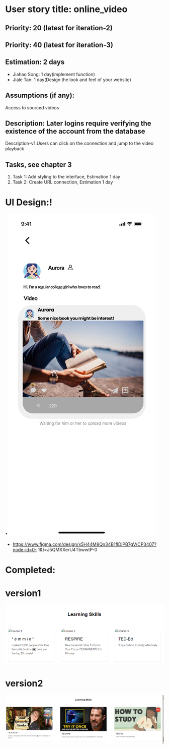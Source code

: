 # User story title: online_video
## Priority: 20 (latest for iteration-2)
## Priority: 40 (latest for iteration-3)


## Estimation: 2 days
* Jiahao Song: 1 day(implement function)
* Jiale Tan: 1 day(Design the look and feel of your website)

## Assumptions (if any):
Access to sourced videos


## Description: Later logins require verifying the existence of the account from the database
Description-v1:Users can click on the connection and jump to the video playback


## Tasks, see chapter 3
1. Task 1: Add styling to the interface, Estimation 1 day
2. Task 2: Create URL connection, Estimation 1 day


# UI Design:!
*![img_9.png](img_9.png)
* https://www.figma.com/design/x5H44M9Qn34B1flDiPB7gV/CP3407?node-id=0- 1&t=J5QMXXerU4TbwwtP-0


# Completed:
# version1
![img_10.png](img_10.png)
# version2 
![img_14.png](img_14.png)

